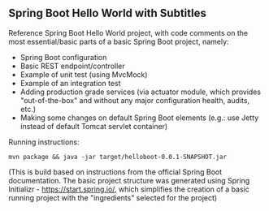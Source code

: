 ## Spring Boot Hello World with Subtitles

Reference Spring Boot Hello World project, with code comments on the most essential/basic parts of a basic Spring Boot project, namely:

- Spring Boot configuration
- Basic REST endpoint/controller
- Example of unit test (using MvcMock)
- Example of an integration test
- Adding production grade services (via actuator module, which provides "out-of-the-box" and without any major configuration  health, audits, etc.)
- Making some changes on default Spring Boot elements (e.g.: use Jetty instead of default Tomcat servlet container)

Running instructions:

```
mvn package && java -jar target/helloboot-0.0.1-SNAPSHOT.jar
```

(This is build based on instructions from the official Spring Boot documentation. The basic project structure was generated using Spring Initializr - https://start.spring.io/, which simplifies the creation of a basic running project with the "ingredients" selected for the project)
